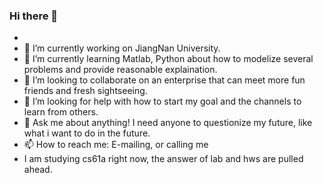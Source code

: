### Hi there 👋
- 
- 🔭 I’m currently working on JiangNan University.
- 🌱 I’m currently learning Matlab, Python about how to modelize several problems and provide reasonable explaination.
- 👯 I’m looking to collaborate on an enterprise that can meet more fun friends and fresh sightseeing.
- 🤔 I’m looking for help with how to start my goal and the channels to learn from others.
- 💬 Ask me about anything! I need anyone to questionize my future, like what i want to do in the future.
- 📫 How to reach me:  E-mailing, or calling me
- I am studying cs61a right now, the answer of lab and hws are pulled ahead.
<!--
**potts666/potts666** is a ✨ _special_ ✨ repository because its `README.md` (this file) appears on your GitHub profile.

Here are some ideas to get you started:

- 🔭 I’m currently working on ...
- 🌱 I’m currently learning ...
- 👯 I’m looking to collaborate on ...
- 🤔 I’m looking for help with ...
- 💬 Ask me about ...
- 📫 How to reach me: ...
- 😄 Pronouns: ...
- ⚡ Fun fact: ...
-->

